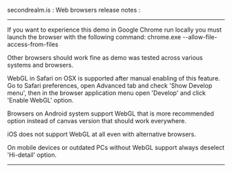 secondrealm.is                                               : Web browsers release notes :
___________________________________________________________________________________________

If you want to experience this demo in Google Chrome run locally you must launch
the browser with the following command: chrome.exe --allow-file-access-from-files

Other browsers should work fine as demo was tested across various systems and browsers.

WebGL in Safari on OSX is supported after manual enabling of this feature.
Go to Safari preferences, open Advanced tab and check 'Show Develop menu', then
in the browser application menu open 'Develop' and click 'Enable WebGL' option.

Browsers on Android system support WebGL that is more recommended option
instead of canvas version that should work everywhere.

iOS does not support WebGL at all even with alternative browsers.

On mobile devices or outdated PCs without WebGL support always deselect 'Hi-detail' option.
___________________________________________________________________________________________
